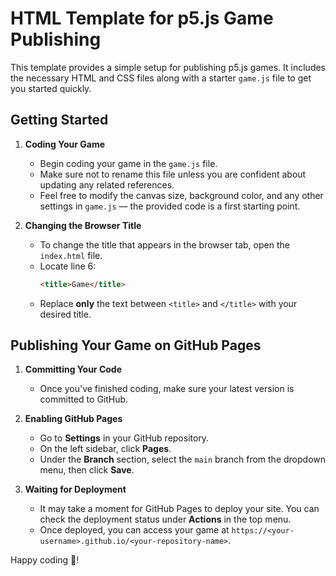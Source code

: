# HTML Template for p5.js Game Publishing

This template provides a simple setup for publishing p5.js games. It includes the necessary HTML and CSS files along with a starter `game.js` file to get you started quickly.

## Getting Started

1. **Coding Your Game**

   - Begin coding your game in the `game.js` file.
   - Make sure not to rename this file unless you are confident about updating any related references.
   - Feel free to modify the canvas size, background color, and any other settings in `game.js` — the provided code is a first starting point.

2. **Changing the Browser Title**

   - To change the title that appears in the browser tab, open the `index.html` file.
   - Locate line 6:
     ```html
     <title>Game</title>
     ```
   - Replace **only** the text between `<title>` and `</title>` with your desired title.

## Publishing Your Game on GitHub Pages

1. **Committing Your Code**

   - Once you've finished coding, make sure your latest version is committed to GitHub.

2. **Enabling GitHub Pages**

   - Go to **Settings** in your GitHub repository.
   - On the left sidebar, click **Pages**.
   - Under the **Branch** section, select the `main` branch from the dropdown menu, then click **Save**.

3. **Waiting for Deployment**
   - It may take a moment for GitHub Pages to deploy your site. You can check the deployment status under **Actions** in the top menu.
   - Once deployed, you can access your game at `https://<your-username>.github.io/<your-repository-name>`.

Happy coding 🐹!
